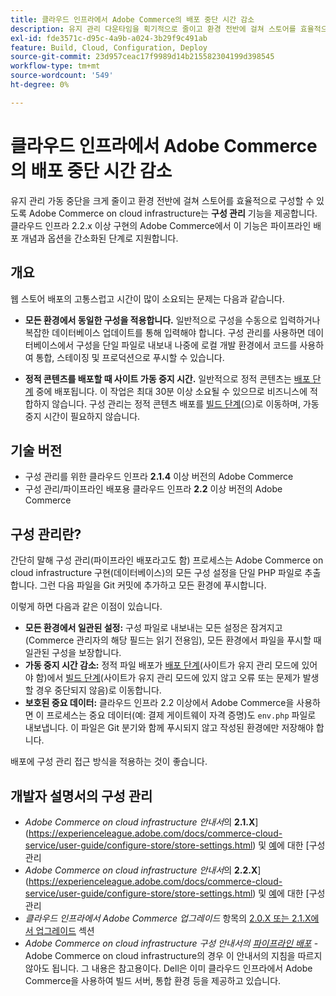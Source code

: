 ```yaml
---
title: 클라우드 인프라에서 Adobe Commerce의 배포 중단 시간 감소
description: 유지 관리 다운타임을 획기적으로 줄이고 환경 전반에 걸쳐 스토어를 효율적으로 구성할 수 있도록 Adobe Commerce on cloud infrastructure는 **구성 관리** 기능을 제공합니다. 클라우드 인프라 2.2.x 이상 구현의 Adobe Commerce에서 이 기능은 파이프라인 배포 개념과 옵션을 간소화된 단계로 지원합니다.
exl-id: fde3571c-d95c-4a9b-a024-3b29f9c491ab
feature: Build, Cloud, Configuration, Deploy
source-git-commit: 23d957ceac17f9989d14b215582304199d398545
workflow-type: tm+mt
source-wordcount: '549'
ht-degree: 0%

---
```


# 클라우드 인프라에서 Adobe Commerce의 배포 중단 시간 감소

유지 관리 가동 중단을 크게 줄이고 환경 전반에 걸쳐 스토어를 효율적으로 구성할 수 있도록 Adobe Commerce on cloud infrastructure는 **구성 관리** 기능을 제공합니다. 클라우드 인프라 2.2.x 이상 구현의 Adobe Commerce에서 이 기능은 파이프라인 배포 개념과 옵션을 간소화된 단계로 지원합니다.

## 개요

웹 스토어 배포의 고통스럽고 시간이 많이 소요되는 문제는 다음과 같습니다.

* **모든 환경에서 동일한 구성을 적용합니다.** 일반적으로 구성을 수동으로 입력하거나 복잡한 데이터베이스 업데이트를 통해 입력해야 합니다. 구성 관리를 사용하면 데이터베이스에서 구성을 단일 파일로 내보내 나중에 로컬 개발 환경에서 코드를 사용하여 통합, 스테이징 및 프로덕션으로 푸시할 수 있습니다.

* **정적 콘텐츠를 배포할 때 사이트 가동 중지 시간.** 일반적으로 정적 콘텐츠는 [배포 단계](https://experienceleague.adobe.com/en/docs/commerce-cloud-service/user-guide/develop/deploy/process#deploy-phase-deploy-phase) 중에 배포됩니다. 이 작업은 최대 30분 이상 소요될 수 있으므로 비즈니스에 적합하지 않습니다. 구성 관리는 정적 콘텐츠 배포를 [빌드 단계](https://experienceleague.adobe.com/en/docs/commerce-cloud-service/user-guide/develop/deploy/process#build-phase-build-phase)(으)로 이동하며, 가동 중지 시간이 필요하지 않습니다.

## 기술 버전

* 구성 관리를 위한 클라우드 인프라 **2.1.4** 이상 버전의 Adobe Commerce
* 구성 관리/파이프라인 배포용 클라우드 인프라 **2.2** 이상 버전의 Adobe Commerce

## 구성 관리란?

간단히 말해 구성 관리(파이프라인 배포라고도 함) 프로세스는 Adobe Commerce on cloud infrastructure 구현(데이터베이스)의 모든 구성 설정을 단일 PHP 파일로 추출합니다. 그런 다음 파일을 Git 커밋에 추가하고 모든 환경에 푸시합니다.

이렇게 하면 다음과 같은 이점이 있습니다.

* **모든 환경에서 일관된 설정:** 구성 파일로 내보내는 모든 설정은 잠겨지고(Commerce 관리자의 해당 필드는 읽기 전용임), 모든 환경에서 파일을 푸시할 때 일관된 구성을 보장합니다.
* **가동 중지 시간 감소:** 정적 파일 배포가 [배포 단계](https://experienceleague.adobe.com/en/docs/commerce-cloud-service/user-guide/develop/deploy/process#deploy-phase-deploy-phase)(사이트가 유지 관리 모드에 있어야 함)에서 [빌드 단계](https://experienceleague.adobe.com/en/docs/commerce-cloud-service/user-guide/develop/deploy/process#build-phase-build-phase)(사이트가 유지 관리 모드에 있지 않고 오류 또는 문제가 발생할 경우 중단되지 않음)로 이동합니다.
* **보호된 중요 데이터:** 클라우드 인프라 2.2 이상에서 Adobe Commerce을 사용하면 이 프로세스는 중요 데이터(예: 결제 게이트웨이 자격 증명)도 `env.php` 파일로 내보냅니다. 이 파일은 Git 분기와 함께 푸시되지 않고 작성된 환경에만 저장해야 합니다.

배포에 구성 관리 접근 방식을 적용하는 것이 좋습니다.

## 개발자 설명서의 구성 관리

* *Adobe Commerce on cloud infrastructure 안내서*&#x200B;의 **2.1.X**](https://experienceleague.adobe.com/docs/commerce-cloud-service/user-guide/configure-store/store-settings.html) 및 [예](https://experienceleague.adobe.com/docs/commerce-cloud-service/user-guide/configure-store/store-settings.html)에 대한 [구성 관리
* *Adobe Commerce on cloud infrastructure 안내서*&#x200B;의 **2.2.X**](https://experienceleague.adobe.com/docs/commerce-cloud-service/user-guide/configure-store/store-settings.html) 및 [예](https://experienceleague.adobe.com/docs/commerce-cloud-service/user-guide/configure-store/store-settings.html)에 대한 [구성 관리
* *클라우드 인프라에서 Adobe Commerce 업그레이드* 항목의 [2.0.X 또는 2.1.X에서 업그레이드](https://experienceleague.adobe.com/docs/commerce-cloud-service/user-guide/develop/upgrade/commerce-version.html#upgrade-from-older-versions) 섹션
* *Adobe Commerce on cloud infrastructure 구성 안내서의 [파이프라인 배포](https://experienceleague.adobe.com/docs/commerce-operations/configuration-guide/deployment/overview.html)* - Adobe Commerce on cloud infrastructure의 경우 이 안내서의 지침을 따르지 않아도 됩니다. 그 내용은 참고용이다. Dell은 이미 클라우드 인프라에서 Adobe Commerce을 사용하여 빌드 서버, 통합 환경 등을 제공하고 있습니다.
